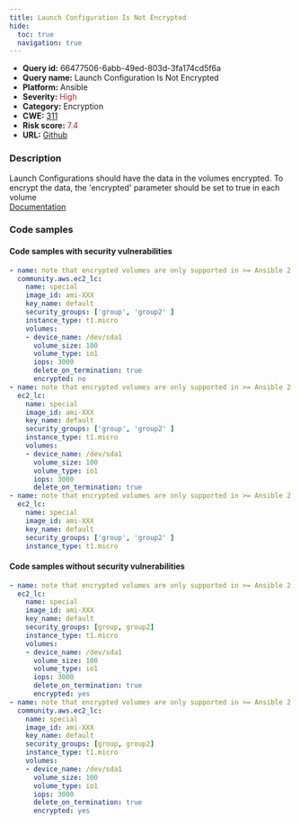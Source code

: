 ```yaml
---
title: Launch Configuration Is Not Encrypted
hide:
  toc: true
  navigation: true
---
```


<style>
  .highlight .hll {
    background-color: #ff171742;
  }
  .md-content {
    max-width: 1100px;
    margin: 0 auto;
  }
</style>

-   **Query id:** 66477506-6abb-49ed-803d-3fa174cd5f6a
-   **Query name:** Launch Configuration Is Not Encrypted
-   **Platform:** Ansible
-   **Severity:** <span style="color:#bb2124">High</span>
-   **Category:** Encryption
-   **CWE:** <a href="https://cwe.mitre.org/data/definitions/311.html" onclick="newWindowOpenerSafe(event, 'https://cwe.mitre.org/data/definitions/311.html')">311</a>
-   **Risk score:** <span style="color:#bb2124">7.4</span>
-   **URL:** [Github](https://github.com/Checkmarx/kics/tree/master/assets/queries/ansible/aws/launch_configuration_is_not_encrypted)

### Description
Launch Configurations should have the data in the volumes encrypted. To encrypt the data, the 'encrypted' parameter should be set to true in each volume<br>
[Documentation](https://docs.ansible.com/ansible/latest/collections/community/aws/ec2_lc_module.html)

### Code samples
#### Code samples with security vulnerabilities
```yaml title="Positive test num. 1 - yaml file" hl_lines="8 29 22"
- name: note that encrypted volumes are only supported in >= Ansible 2.4
  community.aws.ec2_lc:
    name: special
    image_id: ami-XXX
    key_name: default
    security_groups: ['group', 'group2' ]
    instance_type: t1.micro
    volumes:
    - device_name: /dev/sda1
      volume_size: 100
      volume_type: io1
      iops: 3000
      delete_on_termination: true
      encrypted: no
- name: note that encrypted volumes are only supported in >= Ansible 2.4 v2
  ec2_lc:
    name: special
    image_id: ami-XXX
    key_name: default
    security_groups: ['group', 'group2' ]
    instance_type: t1.micro
    volumes:
    - device_name: /dev/sda1
      volume_size: 100
      volume_type: io1
      iops: 3000
      delete_on_termination: true
- name: note that encrypted volumes are only supported in >= Ansible 2.4 v3
  ec2_lc:
    name: special
    image_id: ami-XXX
    key_name: default
    security_groups: ['group', 'group2' ]
    instance_type: t1.micro

```


#### Code samples without security vulnerabilities
```yaml title="Negative test num. 1 - yaml file"
- name: note that encrypted volumes are only supported in >= Ansible 2.4 v4
  ec2_lc:
    name: special
    image_id: ami-XXX
    key_name: default
    security_groups: [group, group2]
    instance_type: t1.micro
    volumes:
    - device_name: /dev/sda1
      volume_size: 100
      volume_type: io1
      iops: 3000
      delete_on_termination: true
      encrypted: yes
- name: note that encrypted volumes are only supported in >= Ansible 2.4 v5
  community.aws.ec2_lc:
    name: special
    image_id: ami-XXX
    key_name: default
    security_groups: [group, group2]
    instance_type: t1.micro
    volumes:
    - device_name: /dev/sda1
      volume_size: 100
      volume_type: io1
      iops: 3000
      delete_on_termination: true
      encrypted: yes

```

